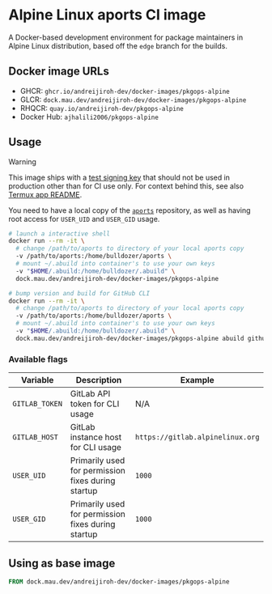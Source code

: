 # Alpine Linux aports CI image

A Docker-based development environment for package maintainers in Alpine Linux distribution, based off the `edge` branch for the builds.

## Docker image URLs

* GHCR: `ghcr.io/andreijiroh-dev/docker-images/pkgops-alpine`
* GLCR: `dock.mau.dev/andreijiroh-dev/docker-images/pkgops-alpine`
* RHQCR: `quay.io/andreijiroh-dev/pkgops-alpine`
* Docker Hub: `ajhalili2006/pkgops-alpine`

## Usage

> [!WARNING]
> This image ships with a [test signing key][key] that should not be used in production other than for CI use only. For context behind this, see also [Termux app README](https://github.com/termux/termux-app?tab=readme-ov-file#github).

[key]: ./overlay/home/bulldozer/.abuild/bot+pkgops-alpinelinux@andreijiroh.xyz-61c57aff.rsa

You need to have a local copy of the [`aports`](https://gitlab.alpinelinux.org/alpine/aports)
repository, as well as having root access for `USER_UID` and `USER_GID` usage.

```bash
# launch a interactive shell
docker run --rm -it \
  # change /path/to/aports to directory of your local aports copy
  -v /path/to/aports:/home/bulldozer/aports \
  # mount ~/.abuild into container's to use your own keys
  -v "$HOME/.abuild:/home/bulldozer/.abuild" \
  dock.mau.dev/andreijiroh-dev/docker-images/pkgops-alpine

# bump version and build for GitHub CLI
docker run --rm -it \
  # change /path/to/aports to directory of your local aports copy
  -v /path/to/aports:/home/bulldozer/aports \
  # mount ~/.abuild into container's to use your own keys
  -v "$HOME/.abuild:/home/bulldozer/.abuild" \
  dock.mau.dev/andreijiroh-dev/docker-images/pkgops-alpine abuild github-cli-2.52.1
```

### Available flags

| Variable | Description | Example |
| --- | --- | --- |
| `GITLAB_TOKEN` | GitLab API token for CLI usage | N/A |
| `GITLAB_HOST` | GitLab instance host for CLI usage | `https://gitlab.alpinelinux.org` |
| `USER_UID` | Primarily used for permission fixes during startup | `1000` |
| `USER_GID` | Primarily used for permission fixes during startup | `1000` |

## Using as base image

```dockerfile
FROM dock.mau.dev/andreijiroh-dev/docker-images/pkgops-alpine
```
